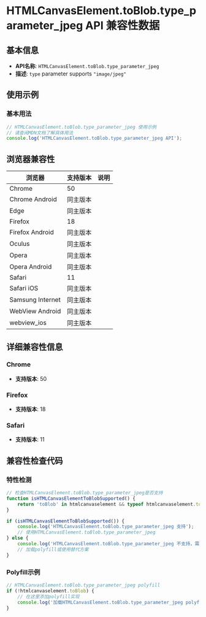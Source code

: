 # HTMLCanvasElement.toBlob.type_parameter_jpeg API 兼容性数据

## 基本信息

- **API名称**: `HTMLCanvasElement.toBlob.type_parameter_jpeg`
- **描述**: `type` parameter supports `"image/jpeg"`

## 使用示例

### 基本用法

```javascript
// HTMLCanvasElement.toBlob.type_parameter_jpeg 使用示例
// 请查阅MDN文档了解具体用法
console.log('HTMLCanvasElement.toBlob.type_parameter_jpeg API');
```

## 浏览器兼容性

| 浏览器 | 支持版本 | 说明 |
|--------|----------|------|
| Chrome | 50 |  |
| Chrome Android | 同主版本 |  |
| Edge | 同主版本 |  |
| Firefox | 18 |  |
| Firefox Android | 同主版本 |  |
| Oculus | 同主版本 |  |
| Opera | 同主版本 |  |
| Opera Android | 同主版本 |  |
| Safari | 11 |  |
| Safari iOS | 同主版本 |  |
| Samsung Internet | 同主版本 |  |
| WebView Android | 同主版本 |  |
| webview_ios | 同主版本 |  |

## 详细兼容性信息

### Chrome

- **支持版本**: 50

### Firefox

- **支持版本**: 18

### Safari

- **支持版本**: 11

## 兼容性检查代码

### 特性检测

```javascript
// 检查HTMLCanvasElement.toBlob.type_parameter_jpeg是否支持
function isHTMLCanvasElementToBlobSupported() {
    return 'toBlob' in htmlcanvaselement && typeof htmlcanvaselement.toBlob === 'function';
}

if (isHTMLCanvasElementToBlobSupported()) {
    console.log('HTMLCanvasElement.toBlob.type_parameter_jpeg 支持');
    // 使用HTMLCanvasElement.toBlob.type_parameter_jpeg
} else {
    console.log('HTMLCanvasElement.toBlob.type_parameter_jpeg 不支持，需要polyfill');
    // 加载polyfill或使用替代方案
}
```

### Polyfill示例

```javascript
// HTMLCanvasElement.toBlob.type_parameter_jpeg polyfill
if (!htmlcanvaselement.toBlob) {
    // 在这里添加polyfill实现
    console.log('加载HTMLCanvasElement.toBlob.type_parameter_jpeg polyfill');
}
```

